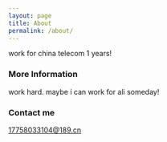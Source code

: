 ```yaml
---
layout: page
title: About
permalink: /about/
---
```


work for china telecom 1 years!

### More Information

work hard. maybe i can work for ali someday!

### Contact me

[17758033104@189.cn](mailto:17758033104@189.cn)
